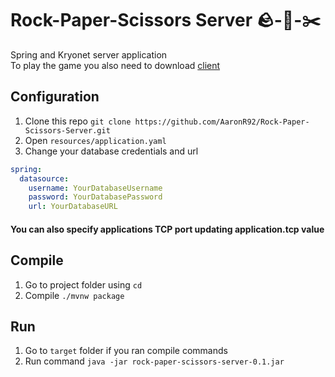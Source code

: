 # Rock-Paper-Scissors Server 🪨-📄-✂️
Spring and Kryonet server application  
To play the game you also need to download [client](https://github.com/AaronR92/Rock-Paper-Scissors-Client)

## Configuration
1. Clone this repo ``git clone https://github.com/AaronR92/Rock-Paper-Scissors-Server.git``
2. Open ``resources/application.yaml``
3. Change your database credentials and url
```yaml
spring:
  datasource:
    username: YourDatabaseUsername
    password: YourDatabasePassword
    url: YourDatabaseURL
```
#### You can also specify applications TCP port updating application.tcp value

## Compile
1. Go to project folder using ``cd``
2. Compile ``./mvnw package``

## Run
1. Go to ``target`` folder if you ran compile commands
2. Run command ``java -jar rock-paper-scissors-server-0.1.jar``